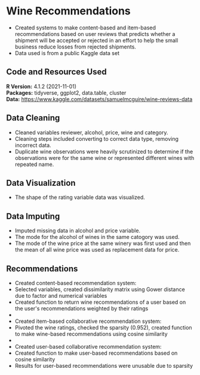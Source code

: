 # Wine Recommendations

* Created systems to make content-based and item-based recommendations based on user reviews that predicts whether a shipment will be accepted or rejected in an effort to help the small business reduce losses from rejected shipments.
* Data used is from a public Kaggle data set

## Code and Resources Used
**R Version:** 4.1.2 (2021-11-01) <br/>
**Packages:** tidyverse, ggplot2, data.table, cluster <br/>
**Data:** https://www.kaggle.com/datasets/samuelmcguire/wine-reviews-data 

## Data Cleaning

* Cleaned variables reviewer, alcohol, price, wine and category. 
* Cleaning steps included converting to correct data type, removing incorrect data.
* Duplicate wine observations were heavily scrutinized to determine if the observations were for the same wine or represented different wines with repeated name.

## Data Visualization

* The shape of the rating variable data was visualized.

## Data Imputing

* Imputed missing data in alcohol and price variable. 
* The mode for the alcohol of wines in the same catogory was used. 
* The mode of the wine price at the same winery was first used and then the mean of all wine price was used as replacement data for price.

## Recommendations

* Created content-based recommendation system:
* Selected variables, created dissimilarity matrix using Gower distance due to factor and numerical variables
* Created function to return wine recommendations of a user based on the user's recommendations weighted by their ratings
*
* Created item-based collaborative recommendation system:
* Pivoted the wine ratings, checked the sparsity (0.952), created function to make wine-based recommendations using cosine similarity
*
* Created user-based collaborative recommendation system:
* Created function to make user-based recommendations based on cosine similarity
* Results for user-based recommendations were unusable due to sparsity

